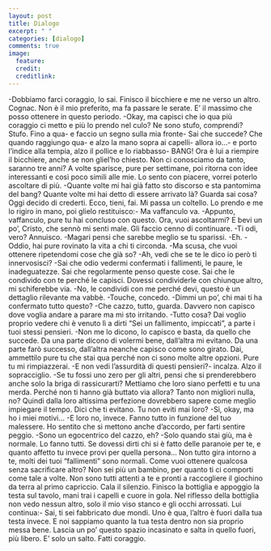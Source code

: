 ```yaml
---
layout: post
title: Dialogo
excerpt: " "
categories: [dialogo]
comments: true
image:
  feature: 
  credit: 
  creditlink: 
---
```


-Dobbiamo farci coraggio, lo sai. 
Finisco il bicchiere e me ne verso un altro. Cognac. Non è il mio preferito, ma fa passare le serate. E’ il massimo che posso ottenere in questo periodo. 
-Okay, ma capisci che io qua più coraggio ci metto e più lo prendo nel culo? Ne sono stufo, comprendi? Stufo. Fino a qua- e faccio un segno sulla mia fronte- Sai che succede? Che quando raggiungo qua- e alzo la mano sopra ai capelli- allora io…- e porto l’indice alla tempia, alzo il pollice e lo riabbasso- BANG! 
Ora è lui a riempire il bicchiere, anche se non gliel’ho chiesto. Non ci conosciamo da tanto, saranno tre anni? A volte sparisce, pure per settimane, poi ritorna con idee interessanti e così poco simili alle mie. Lo sento con piacere, vorrei poterlo ascoltare di più. 
-Quante volte mi hai già fatto sto discorso e sta pantomima del bang? Quante volte mi hai detto di essere arrivato là? Guarda sai cosa? Oggi decido di crederti. Ecco, tieni, fai. 
Mi passa un coltello. 
Lo prendo e me lo rigiro in mano, poi glielo restituisco:- Ma vaffanculo va. 
-Appunto, vaffanculo, pure tu hai concluso con questo. Ora, vuoi ascoltarmi? E bevi un po’, Cristo, che sennò mi senti male.
Gli faccio cenno di continuare. 
-Ti odi, vero? 
Annuisco. 
-Magari pensi che sarebbe meglio se tu sparissi. 
-Eh. 
-Oddio, hai pure rovinato la vita a chi ti circonda. 
-Ma scusa, che vuoi ottenere ripetendomi cose che già so? 
-Ah, vedi che se te le dico io però ti innervosisci? 
-Sai che odio vedermi confermati i fallimenti, le paure, le inadeguatezze. Sai che regolarmente penso queste cose. Sai che le condivido con te perché le capisci. Dovessi condividerle con chiunque altro, mi schiferebbe via. 
-No, le condividi con me perché devi, questo è un dettaglio rilevante ma vabbè. 
-Touche, concedo. 
-Dimmi un po’, chi mai ti ha confermato tutto questo? 
-Che cazzo, tutto, guarda.
Davvero non capisco dove voglia andare a parare ma mi sto irritando.
-Tutto cosa? Dai voglio proprio vedere chi è venuto lì a dirti “Sei un fallimento, impiccati”, a parte i tuoi stessi pensieri. 
-Non me lo dicono, lo capisco e basta, da quello che succede. Da una parte dicono di volermi bene, dall’altra mi evitano. Da una parte farò successo, dall’altra neanche capisco come sono girato. Dai, ammettilo pure tu che stai qua perché non ci sono molte altre opzioni. Pure tu mi rimpiazzerai. 
-E non vedi l’assurdità di questi pensieri?- incalza. 
Alzo il sopracciglio. 
-Se tu fossi uno zero per gli altri, pensi che si prenderebbero anche solo la briga di rassicurarti? Mettiamo che loro siano perfetti e tu una merda. Perché non ti hanno già buttato via allora? Tanto non migliori nulla, no? Quindi dalla loro altissima perfezione dovrebbero sapere come meglio impiegare il tempo. Dici che ti evitano. Tu non eviti mai loro? 
-Sì, okay, ma ho i miei motivi… 
-E loro no, invece. Fanno tutto in funzione del tuo malessere. Ho sentito che si mettono anche d’accordo, per farti sentire peggio. 
-Sono un egocentrico del cazzo, eh? 
-Solo quando stai giù, ma è normale. Lo fanno tutti. Se dovessi dirti chi si è fatto delle paranoie per te, e quanto affetto tu invece provi per quella persona… Non tutto gira intorno a te, molti dei tuoi “fallimenti” sono normali. Come vuoi ottenere qualcosa senza sacrificare altro? Non sei più un bambino, per quanto ti ci comporti come tale a volte. Non sono tutti attenti a te e pronti a raccogliere il giochino da terra al primo capriccio. 
Cala il silenzio. Finisco la bottiglia e appoggio la testa sul tavolo, mani trai i capelli e cuore in gola. Nel riflesso della bottiglia non vedo nessun altro, solo il mio viso stanco e gli occhi arrossati. 
Lui continua:- Sai, ti sei fabbricato due mondi. Uno è qua, l’altro è fuori dalla tua testa invece. E noi sappiamo quanto la tua testa dentro non sia proprio messa bene. Lascia un po’ questo spazio incasinato e salta in quello fuori, più libero. E’ solo un salto. Fatti coraggio. 
